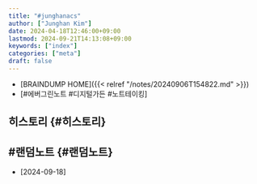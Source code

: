 ```yaml
---
title: "#junghanacs"
author: ["Junghan Kim"]
date: 2024-04-18T12:46:00+09:00
lastmod: 2024-09-21T14:13:08+09:00
keywords: ["index"]
categories: ["meta"]
draft: false
---
```


-   [BRAINDUMP HOME]({{< relref "/notes/20240906T154822.md" >}})
-   [#에버그린노트 #디지털가든 #노트테이킹]


## 히스토리 {#히스토리}


## #랜덤노트 {#랜덤노트}

-   [2024-09-18]
